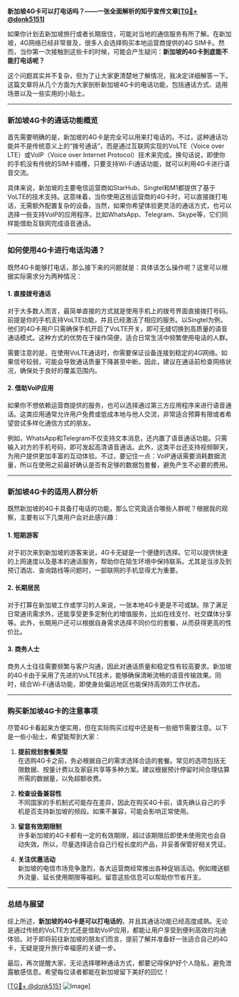 **新加坡4G卡可以打电话吗？——一张全面解析的知乎宣传文章[[TG💪+ @donk5151](https://t.me/s/donk5151)]**

如果你计划去新加坡旅行或者长期居住，可能对当地的通信服务有所了解。在新加坡，4G网络已经非常普及，很多人会选择购买本地运营商提供的4G SIM卡。然而，当你第一次接触到这些卡的时候，可能会产生疑问：**新加坡的4G卡到底能不能打电话呢？**  

这个问题其实并不复杂，但为了让大家更清楚地了解情况，我决定详细解答一下。这篇文章将从几个方面为大家剖析新加坡4G卡的电话功能，包括通话方式、适用场景以及一些实用的小贴士。

---

### **新加坡4G卡的通话功能概览**

首先需要明确的是，新加坡的4G卡是完全可以用来打电话的。不过，这种通话功能并不是传统意义上的“拨号通话”，而是通过互联网实现的VoLTE（Voice over LTE）或VoIP（Voice over Internet Protocol）技术来完成。换句话说，即使你的手机没有传统的SIM卡插槽，只要支持Wi-Fi通话功能，就可以利用4G卡进行语音交流。

具体来说，新加坡的主要电信运营商如StarHub、Singtel和M1都提供了基于VoLTE的技术支持。这意味着，当你使用这些运营商的4G卡时，可以直接拨打电话，无需额外配置复杂的设备。当然，如果你希望体验更灵活的通话方式，也可以选择一些支持VoIP的应用程序，比如WhatsApp、Telegram、Skype等，它们同样能借助互联网完成语音通话。

---

### **如何使用4G卡进行电话沟通？**

既然4G卡能够打电话，那么接下来的问题就是：具体该怎么操作呢？这里可以根据实际需求分为两种情况：

#### **1. 直接拨号通话**
对于大多数人而言，最简单直接的方式就是使用手机上的拨号界面直接拨打号码。前提是你的手机支持VoLTE功能，并且已经激活了相应的服务。以Singtel为例，他们的4G卡用户只需确保手机开启了VoLTE开关，即可无缝切换到高质量的语音通话模式。这种方式的优势在于操作简便，适合日常生活中频繁使用电话的人群。

需要注意的是，在使用VoLTE通话时，你需要保证设备连接到稳定的4G网络。如果信号较弱，可能会导致通话质量下降甚至中断。因此，建议在通话前检查网络状况，确保处于良好的覆盖范围内。

#### **2. 借助VoIP应用**
如果你不想依赖运营商提供的服务，也可以选择通过第三方应用程序来进行语音通话。这类应用通常允许用户免费或低成本地与他人交流，非常适合预算有限或者希望尝试多样化通信方式的朋友。

例如，WhatsApp和Telegram不仅支持文本消息，还内置了语音通话功能。只需输入对方的手机号码，即可发起高清语音通话。此外，这类平台还支持视频聊天，为用户提供更加丰富的互动体验。不过，要记住一点：VoIP通话需要消耗数据流量，所以在使用之前最好确认是否有足够的数据包套餐，避免产生不必要的费用。

---

### **新加坡4G卡的适用人群分析**

既然新加坡的4G卡具备打电话的功能，那么它究竟适合哪些人群呢？根据我的观察，主要有以下几类用户会对此感兴趣：

#### **1. 短期游客**
对于初次来到新加坡的游客来说，4G卡无疑是一个便捷的选择。它可以提供快速的上网速度以及基本的通话服务，帮助你在陌生环境中保持联系。尤其是当涉及到预订酒店、查询路线等问题时，一部联网的手机显得尤为重要。

#### **2. 长期居民**
对于打算在新加坡工作或学习的人来说，一张本地4G卡更是不可或缺。除了满足日常通讯需求外，还能享受更多定制化的增值服务，比如在线支付、社交媒体分享等。此外，长期用户还可以根据自身需求选择不同价位的套餐，从而获得更高的性价比。

#### **3. 商务人士**
商务人士往往需要频繁与客户沟通，因此对通话质量和稳定性有较高要求。新加坡的4G卡由于采用了先进的VoLTE技术，能够确保清晰流畅的语音传输效果。同时，结合Wi-Fi通话功能，即使身处偏远地区也能保持高效的工作状态。

---

### **购买新加坡4G卡的注意事项**

尽管4G卡看起来方便实用，但在实际购买过程中还是有一些细节需要注意。以下是一些小贴士，希望能帮到大家：

1. **提前规划套餐类型**  
   在选购4G卡之前，务必根据自己的需求选择合适的套餐。常见的选项包括无限数据、按量计费以及家庭共享等多种方案。建议根据预计停留时间合理估算所需的数据量，以免超额收费。

2. **检查设备兼容性**  
   不同国家的手机制式可能存在差异，因此在购买4G卡前，请先确认自己的手机是否支持新加坡的频段。如果不兼容，可能会影响正常使用。

3. **留意有效期限制**  
   许多新加坡的4G卡都有一定的有效期限，超过该期限后即使未使用完也会自动失效。所以，尽量选择适合自己行程长度的产品，并妥善保管好相关凭证。

4. **关注优惠活动**  
   新加坡的电信市场竞争激烈，各大运营商经常推出各种促销活动。例如赠送额外流量、延长使用期限等福利。留意这些信息可以帮助你节省开支。

---

### **总结与展望**

综上所述，**新加坡的4G卡是可以打电话的**，并且其通话功能已经高度成熟。无论是通过传统的VoLTE方式还是借助VoIP应用，都能让用户享受到便利高效的沟通体验。对于即将前往新加坡的朋友们而言，提前了解并准备好一张适合自己的4G卡，无疑是提升旅行幸福感的关键一步。

最后，再次提醒大家，无论选择哪种通话方式，都要记得保护好个人隐私，避免泄露敏感信息。希望每位读者都能在新加坡留下美好的回忆！

[[TG💪+ @donk5151](https://t.me/s/donk5151) ![Image](https://i.postimg.cc/rwNCRYN7/Snipaste-2025-04-30-17-27-05.png)]